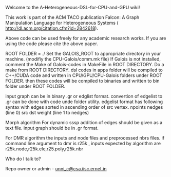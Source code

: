Welcome to the A-Heterogeneous-DSL-for-CPU-and-GPU wiki!

This work is part of the ACM TACO publication Falcon: A Graph Manipulation Language for Heterogeneous Systems ( http://dl.acm.org/citation.cfm?id=2842618).

Above code can be used freely for any academic research works. If you are using the code please cite the above paper.

ROOT FOLDER = ./
Set the GALOIS_ROOT to appropriate directory in your machine. (modifiy the CPU-Galois/comm.mk file)
If Galois is not installed, comment the Make of Galois-codes in MakeFile in ROOT DIRECTORY.
Do a make from ROOT DIRECTORY.
dsl codes in apps folder will be compiled to C++/CUDA code and written in CPU/GPU/CPU-Galois folders under ROOT FOLDER.
then these codes will be compiled to binaries and written to bin folder under ROOT FOLDER.

input graph can  be in binary .gr or edglist format. convertion of edgelist to .gr can be done with code unde folder utility.
edgelist format has following syntax with edges sorted in ascending order of src vertex.
npoints nedges (line 0)
src dst weight (line 1 to nedges)

Morph algorithm
For dynamic sssp addition of edges should be given as a text file. input graph should be in .gr format.

For DMR algorithm the inputs and node files and preprocessed nbrs files.
if command line argument to dmr is r25k , inputs expected by algorithm are r25k.node,r25k.ele,r25.poly,r25k.nbr



Who do I talk to?

Repo owner or admin - unni_c@csa.iisc.ernet.in
